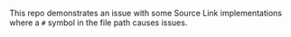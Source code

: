 This repo demonstrates an issue with some Source Link implementations where a `#` symbol in the file path causes issues.

